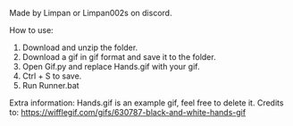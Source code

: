 Made by Limpan or Limpan002s on discord.

How to use:
1. Download and unzip the folder.
2. Download a gif in gif format and save it to the folder.
3. Open Gif.py and replace Hands.gif with your gif.
4. Ctrl + S to save.
5. Run Runner.bat

Extra information:
Hands.gif is an example gif, feel free to delete it. Credits to: https://wifflegif.com/gifs/630787-black-and-white-hands-gif
